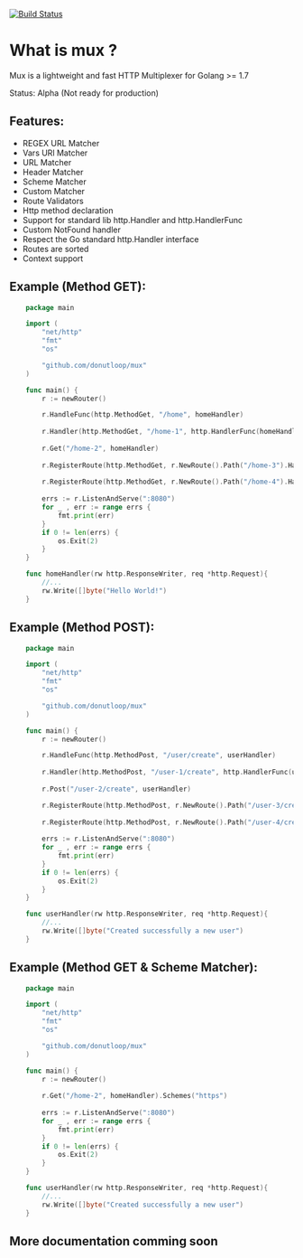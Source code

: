 [![Build Status](https://travis-ci.org/donutloop/mux.svg?branch=master)](https://travis-ci.org/donutloop/mux)

# What is mux ?

Mux is a lightweight and fast HTTP Multiplexer for Golang >= 1.7

Status: Alpha (Not ready for production)

## Features:

* REGEX URL Matcher
* Vars URl Matcher
* URL Matcher
* Header Matcher
* Scheme Matcher 
* Custom Matcher
* Route Validators 
* Http method declaration
* Support for standard lib http.Handler and http.HandlerFunc
* Custom NotFound handler
* Respect the Go standard http.Handler interface
* Routes are sorted
* Context support

## Example (Method GET):

```go
    package main

    import (
        "net/http"
        "fmt"
        "os"

        "github.com/donutloop/mux"
    )

    func main() {
        r := newRouter()

        r.HandleFunc(http.MethodGet, "/home", homeHandler)
        
        r.Handler(http.MethodGet, "/home-1", http.HandlerFunc(homeHandler))
        
        r.Get("/home-2", homeHandler)
        
        r.RegisterRoute(http.MethodGet, r.NewRoute().Path("/home-3").HandlerFunc(homeHandler))
        
        r.RegisterRoute(http.MethodGet, r.NewRoute().Path("/home-4").Handler(http.HandlerFunc(homeHandler)))
        
        errs := r.ListenAndServe(":8080")
        for _ , err := range errs {
            fmt.print(err)
        }
        if 0 != len(errs) {
            os.Exit(2)
        }
    }

    func homeHandler(rw http.ResponseWriter, req *http.Request){
        //...
        rw.Write([]byte("Hello World!")
    }
```

## Example (Method POST):

```go
    package main

    import (
        "net/http"
        "fmt"
        "os"

        "github.com/donutloop/mux"
    )

    func main() {
        r := newRouter()

        r.HandleFunc(http.MethodPost, "/user/create", userHandler)
        
        r.Handler(http.MethodPost, "/user-1/create", http.HandlerFunc(userHandler)
        
        r.Post("/user-2/create", userHandler)

        r.RegisterRoute(http.MethodPost, r.NewRoute().Path("/user-3/create").HandlerFunc(userHandler))
        
        r.RegisterRoute(http.MethodPost, r.NewRoute().Path("/user-4/create").Handler(http.HandlerFunc(userHandler)))
        
        errs := r.ListenAndServe(":8080")
        for _ , err := range errs {
            fmt.print(err)
        }
        if 0 != len(errs) {
            os.Exit(2)
        }
    }

    func userHandler(rw http.ResponseWriter, req *http.Request){
        //...
        rw.Write([]byte("Created successfully a new user")
    }
```

## Example (Method GET & Scheme Matcher):

```go
    package main

    import (
        "net/http"
        "fmt"
        "os"

        "github.com/donutloop/mux"
    )

    func main() {
        r := newRouter()
        
        r.Get("/home-2", homeHandler).Schemes("https")
        
        errs := r.ListenAndServe(":8080")
        for _ , err := range errs {
            fmt.print(err)
        }
        if 0 != len(errs) {
            os.Exit(2)
        }
    }

    func userHandler(rw http.ResponseWriter, req *http.Request){
        //...
        rw.Write([]byte("Created successfully a new user")
    }
```

## More documentation comming soon
